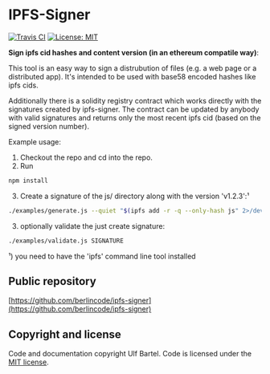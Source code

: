 IPFS-Signer
===========

[![Travis CI](https://travis-ci.org/berlincode/ipfs-signer.svg?branch=master&style=flat)](https://travis-ci.org/berlincode/ipfs-signer)
[![License: MIT](https://img.shields.io/badge/License-MIT-yellow.svg)](https://github.com/berlincode/ipfs-signer/blob/master/LICENSE)

**Sign ipfs cid hashes and content version (in an ethereum compatile way)**:

This tool is an easy way to sign a distrubution of files (e.g. a web page or a distributed app). It's intended to
be used with base58 encoded hashes like ipfs cids.

Additionally there is a solidity registry contract which works directly with the signatures created by ipfs-signer.
The contract can be updated by anybody with valid signatures and returns only the most recent ipfs cid (based on the
signed version number).

Example usage:

1. Checkout the repo and cd into the repo.
2. Run
```bash
npm install
```
3. Create a signature of the js/ directory along with the version 'v1.2.3':¹
```bash
./examples/generate.js --quiet "$(ipfs add -r -q --only-hash js" 2>/dev/null | tail -1)" v1.2.3 <<< "0xdc68bd96144c2963602d86b054ad67fd62d488edd78fecf44aa8d8cd90d59f35" > SIGNATURE
```
3. optionally validate the just create signature:
```bash
./examples/validate.js SIGNATURE
```


¹) you need to have the 'ipfs' command line tool installed



Public repository
-----------------

[https://github.com/berlincode/ipfs-signer](https://github.com/berlincode/ipfs-signer)

Copyright and license
---------------------

Code and documentation copyright Ulf Bartel. Code is licensed under the
[MIT license](./LICENSE).


